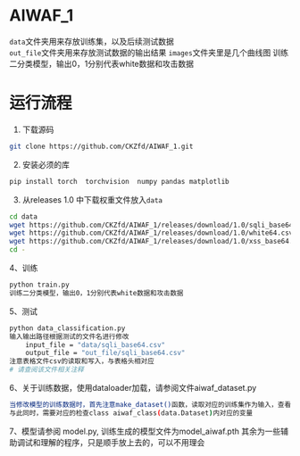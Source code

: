 # AIWAF_1
`data`文件夹用来存放训练集，以及后续测试数据  
`out_file`文件夹用来存放测试数据的输出结果
`images`文件夹里是几个曲线图
训练二分类模型，输出0，1分别代表white数据和攻击数据
# 运行流程
1. 下载源码  
```bash
git clone https://github.com/CKZfd/AIWAF_1.git
```
2. 安装必须的库
```bash
pip install torch  torchvision  numpy pandas matplotlib
```
3. 从releases 1.0 中下载权重文件放入`data`  
```bash
cd data
wget https://github.com/CKZfd/AIWAF_1/releases/download/1.0/sqli_base64.csv
wget https://github.com/CKZfd/AIWAF_1/releases/download/1.0/white64.csv
wget https://github.com/CKZfd/AIWAF_1/releases/download/1.0/xss_base64.csv
cd -
```
4、训练
```bash
python train.py
训练二分类模型，输出0，1分别代表white数据和攻击数据
```
5、测试
```bash
python data_classification.py
输入输出路径根据测试的文件名进行修改
    input_file = "data/sqli_base64.csv"
    output_file = "out_file/sqli_base64.csv" 
注意表格文件csv的读取和写入，与表格头相对应
# 请查阅该文件相关注释
```
6、关于训练数据，使用dataloader加载，请参阅文件aiwaf_dataset.py
```bash
当修改模型的训练数据时，首先注意make_dataset()函数，读取对应的训练集作为输入，查看是否需要修改返回参数个数
与此同时，需要对应的检查class aiwaf_class(data.Dataset)内对应的变量

```
7、模型请参阅 model.py, 训练生成的模型文件为model_aiwaf.pth
其余为一些辅助调试和理解的程序，只是顺手放上去的，可以不用理会


